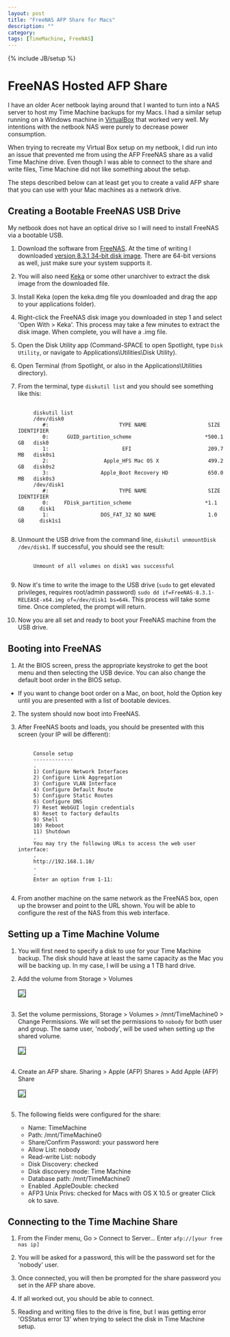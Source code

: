 ```yaml
---
layout: post
title: "FreeNAS AFP Share for Macs"
description: ""
category: 
tags: [TimeMachine, FreeNAS]
---
```

{% include JB/setup %}

# FreeNAS Hosted AFP Share

I have an older Acer netbook laying around that I wanted to turn into a NAS server to host my Time Machine backups for my Macs. I had a similar setup running on a Windows machine in [VirtualBox](https://www.virtualbox.org/) that worked very well. My intentions with the netbook NAS were purely to decrease power consumption.

When trying to recreate my Virtual Box setup on my netbook, I did run into an issue that prevented me from using the AFP FreeNAS share as a valid Time Machine drive. Even though I was able to connect to the share and write files, Time Machine did not like something about the setup.

The steps described below can at least get you to create a valid AFP share that you can use with your Mac machines as a network drive.

## Creating a Bootable FreeNAS USB Drive

My netbook does not have an optical drive so I will need to install FreeNAS via a bootable USB. 

1. Download the software from [FreeNAS](http://www.freenas.org). At the time of writing I downloaded [version 8.3.1 34-bit disk image](http://sourceforge.net/projects/freenas/files/FreeNAS-8.3.1/RELEASE-p2/x86/FreeNAS-8.3.1-RELEASE-p2-x86.iso/download). There are 64-bit versions as well, just make sure your system supports it.

2. You will also need [Keka](http://www.kekaosx.com/en/) or some other unarchiver to extract the disk image from the downloaded file.

3. Install Keka (open the keka.dmg file you downloaded and drag the app to your applications folder).

4. Right-click the FreeNAS disk image you downloaded in step 1 and select 'Open With > Keka'. This process may take a few minutes to extract the disk image. When complete, you will have a .img file.

5. Open the Disk Utility app (Command-SPACE to open Spotlight, type `Disk Utility`, or navigate to Applications\Utilities\Disk Utility).

6. Open Terminal (from Spotlight, or also in the Applications\Utilities directory).

7. From the terminal, type `diskutil list` and you should see something like this:
   <pre>
    <code>
        diskutil list
        /dev/disk0
           #:                       TYPE NAME                    SIZE       IDENTIFIER
           0:      GUID_partition_scheme                        *500.1 GB   disk0
           1:                        EFI                         209.7 MB   disk0s1
           2:                  Apple_HFS Mac OS X                499.2 GB   disk0s2
           3:                 Apple_Boot Recovery HD             650.0 MB   disk0s3
        /dev/disk1
           #:                       TYPE NAME                    SIZE       IDENTIFIER
           0:     FDisk_partition_scheme                        *1.1 GB     disk1
           1:                 DOS_FAT_32 NO NAME                 1.0 GB     disk1s1
    </code>
   </pre>

8. Unmount the USB drive from the command line, `diskutil unmountDisk /dev/disk1`. If successful, you should see the result:
   <pre>
    <code>
        Unmount of all volumes on disk1 was successful
    </code>
   </pre>

9. Now it's time to write the image to the USB drive (`sudo` to get elevated privileges, requires root/admin password) `sudo dd if=FreeNAS-8.3.1-RELEASE-x64.img of=/dev/disk1 bs=64k`. This process will take some time. Once completed, the prompt will return.

10. Now you are all set and ready to boot your FreeNAS machine from the USB drive.

## Booting into FreeNAS

1. At the BIOS screen, press the appropriate keystroke to get the boot menu and then selecting the USB device. You can also change the default boot order in the BIOS setup.
- If you want to change boot order on a Mac, on boot, hold the Option key until you are presented with a list of bootable devices.

2. The system should now boot into FreeNAS.

3. After FreeNAS boots and loads, you should be presented with this screen (your IP will be different):
   <pre>
    <code>
        Console setup
        -------------
        .
        1) Configure Network Interfaces
        2) Configure Link Aggregation
        3) Configure VLAN Interface
        4) Configure Default Route
        5) Configure Static Routes
        6) Configure DNS
        7) Reset WebGUI login credentials
        8) Reset to factory defaults
        9) Shell
        10) Reboot
        11) Shutdown
        .
        You may try the following URLs to access the web user interface:
        .
        http://192.168.1.10/
        .
        .
        Enter an option from 1-11:
    </code>
   </pre>

4. From another machine on the same network as the FreeNAS box, open up the browser and point to the URL shown. You will be able to configure the rest of the NAS from this web interface.

## Setting up a Time Machine Volume

1. You will first need to specify a disk to use for your Time Machine backup. The disk should have at least the same capacity as the Mac you will be backing up. In my case, I will be using a 1 TB hard drive.

2. Add the volume from Storage > Volumes
   <br>
   <br>
   <img src ="/images/FN_storage_vols.png" border="1"/>
   <br>
   <br>

3. Set the volume permissions, Storage > Volumes > /mnt/TimeMachine0 > Change Permissions. We will set the permissions to `nobody` for both user and group. The same user, 'nobody', will be used when setting up the shared volume.
   <br>
   <br>
   <img src ="/images/vol_permissions.png" border="1"/>
   <br>
   <br>

4. Create an AFP share. Sharing > Apple (AFP) Shares > Add Apple (AFP) Share 
   <br>
   <br>
   <img src ="/images/afp_share_0.png" border="1"/>
   <br>
   <br>
   
5. The following fields were configured for the share:
   - Name: TimeMachine
   - Path: /mnt/TimeMachine0
   - Share/Confirm Password: your password here
   - Allow List: nobody
   - Read-write List: nobody
   - Disk Discovery: checked
   - Disk discovery mode: Time Machine
   - Database path: /mnt/TimeMachine0
   - Enabled .AppleDouble: checked
   - AFP3 Unix Privs: checked for Macs with OS X 10.5 or greater
   Click ok to save.

## Connecting to the Time Machine Share

1. From the Finder menu, Go > Connect to Server... Enter `afp://[your free nas ip]`

2. You will be asked for a password, this will be the password set for the 'nobody' user.

3. Once connected, you will then be prompted for the share password you set in the AFP share above.

4. If all worked out, you should be able to connect.

5. Reading and writing files to the drive is fine, but I was getting error 'OSStatus error 13' when trying to select the disk in Time Machine setup.
